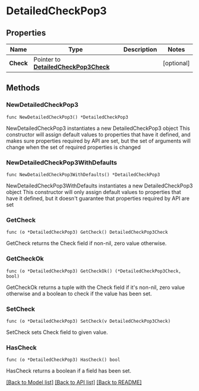 # DetailedCheckPop3

## Properties

Name | Type | Description | Notes
------------ | ------------- | ------------- | -------------
**Check** | Pointer to [**DetailedCheckPop3Check**](DetailedCheckPop3Check.md) |  | [optional] 

## Methods

### NewDetailedCheckPop3

`func NewDetailedCheckPop3() *DetailedCheckPop3`

NewDetailedCheckPop3 instantiates a new DetailedCheckPop3 object
This constructor will assign default values to properties that have it defined,
and makes sure properties required by API are set, but the set of arguments
will change when the set of required properties is changed

### NewDetailedCheckPop3WithDefaults

`func NewDetailedCheckPop3WithDefaults() *DetailedCheckPop3`

NewDetailedCheckPop3WithDefaults instantiates a new DetailedCheckPop3 object
This constructor will only assign default values to properties that have it defined,
but it doesn't guarantee that properties required by API are set

### GetCheck

`func (o *DetailedCheckPop3) GetCheck() DetailedCheckPop3Check`

GetCheck returns the Check field if non-nil, zero value otherwise.

### GetCheckOk

`func (o *DetailedCheckPop3) GetCheckOk() (*DetailedCheckPop3Check, bool)`

GetCheckOk returns a tuple with the Check field if it's non-nil, zero value otherwise
and a boolean to check if the value has been set.

### SetCheck

`func (o *DetailedCheckPop3) SetCheck(v DetailedCheckPop3Check)`

SetCheck sets Check field to given value.

### HasCheck

`func (o *DetailedCheckPop3) HasCheck() bool`

HasCheck returns a boolean if a field has been set.


[[Back to Model list]](../README.md#documentation-for-models) [[Back to API list]](../README.md#documentation-for-api-endpoints) [[Back to README]](../README.md)



